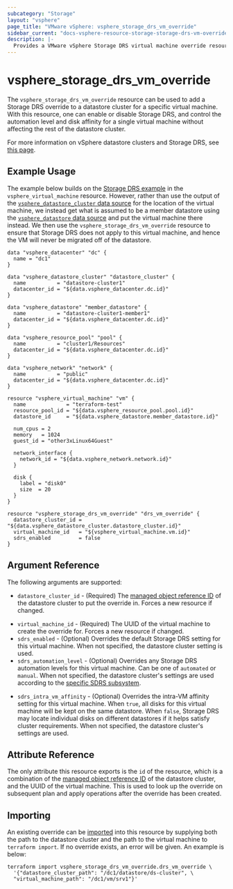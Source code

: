 ```yaml
---
subcategory: "Storage"
layout: "vsphere"
page_title: "VMware vSphere: vsphere_storage_drs_vm_override"
sidebar_current: "docs-vsphere-resource-storage-storage-drs-vm-override"
description: |-
  Provides a VMware vSphere Storage DRS virtual machine override resource. This can be used to override Storage DRS settings in a datastore cluster.
---
```


# vsphere\_storage\_drs\_vm\_override

The `vsphere_storage_drs_vm_override` resource can be used to add a Storage DRS
override to a datastore cluster for a specific virtual machine. With this
resource, one can enable or disable Storage DRS, and control the automation
level and disk affinity for a single virtual machine without affecting the rest
of the datastore cluster.

For more information on vSphere datastore clusters and Storage DRS, see [this
page][ref-vsphere-datastore-clusters].

[ref-vsphere-datastore-clusters]: https://docs.vmware.com/en/VMware-vSphere/8.0/vsphere-resource-management/GUID-598DF695-107E-406B-9C95-0AF961FC227A.html

## Example Usage

The example below builds on the [Storage DRS
example][tf-vsphere-vm-storage-drs-example] in the `vsphere_virtual_machine`
resource. However, rather than use the output of the
[`vsphere_datastore_cluster` data
source][tf-vsphere-datastore-cluster-data-source] for the location of the
virtual machine, we instead get what is assumed to be a member datastore using
the [`vsphere_datastore` data source][tf-vsphere-datastore-data-source] and put
the virtual machine there instead. We then use the
`vsphere_storage_drs_vm_override` resource to ensure that Storage DRS does not
apply to this virtual machine, and hence the VM will never be migrated off of
the datastore.

[tf-vsphere-vm-storage-drs-example]: /docs/providers/vsphere/r/virtual_machine.html#using-storage-drs
[tf-vsphere-datastore-cluster-data-source]: /docs/providers/vsphere/d/datastore_cluster.html
[tf-vsphere-datastore-data-source]: /docs/providers/vsphere/d/datastore.html

```hcl
data "vsphere_datacenter" "dc" {
  name = "dc1"
}

data "vsphere_datastore_cluster" "datastore_cluster" {
  name          = "datastore-cluster1"
  datacenter_id = "${data.vsphere_datacenter.dc.id}"
}

data "vsphere_datastore" "member_datastore" {
  name          = "datastore-cluster1-member1"
  datacenter_id = "${data.vsphere_datacenter.dc.id}"
}

data "vsphere_resource_pool" "pool" {
  name          = "cluster1/Resources"
  datacenter_id = "${data.vsphere_datacenter.dc.id}"
}

data "vsphere_network" "network" {
  name          = "public"
  datacenter_id = "${data.vsphere_datacenter.dc.id}"
}

resource "vsphere_virtual_machine" "vm" {
  name             = "terraform-test"
  resource_pool_id = "${data.vsphere_resource_pool.pool.id}"
  datastore_id     = "${data.vsphere_datastore.member_datastore.id}"

  num_cpus = 2
  memory   = 1024
  guest_id = "other3xLinux64Guest"

  network_interface {
    network_id = "${data.vsphere_network.network.id}"
  }

  disk {
    label = "disk0"
    size  = 20
  }
}

resource "vsphere_storage_drs_vm_override" "drs_vm_override" {
  datastore_cluster_id = "${data.vsphere_datastore_cluster.datastore_cluster.id}"
  virtual_machine_id   = "${vsphere_virtual_machine.vm.id}"
  sdrs_enabled         = false
}
```

## Argument Reference

The following arguments are supported:

* `datastore_cluster_id` - (Required) The [managed object reference
  ID][docs-about-morefs] of the datastore cluster to put the override in.
  Forces a new resource if changed.

[docs-about-morefs]: /docs/providers/vsphere/index.html#use-of-managed-object-references-by-the-vsphere-provider

* `virtual_machine_id` - (Required) The UUID of the virtual machine to create
  the override for.  Forces a new resource if changed.
* `sdrs_enabled` - (Optional) Overrides the default Storage DRS setting for
  this virtual machine. When not specified, the datastore cluster setting is
  used.
* `sdrs_automation_level` - (Optional) Overrides any Storage DRS automation
  levels for this virtual machine. Can be one of `automated` or `manual`. When
  not specified, the datastore cluster's settings are used according to the
  [specific SDRS subsystem][tf-vsphere-datastore-cluster-sdrs-levels].

[tf-vsphere-datastore-cluster-sdrs-levels]: /docs/providers/vsphere/r/datastore_cluster.html#storage-drs-automation-options

* `sdrs_intra_vm_affinity` - (Optional) Overrides the intra-VM affinity setting
  for this virtual machine. When `true`, all disks for this virtual machine
  will be kept on the same datastore. When `false`, Storage DRS may locate
  individual disks on different datastores if it helps satisfy cluster
  requirements. When not specified, the datastore cluster's settings are used.

## Attribute Reference

The only attribute this resource exports is the `id` of the resource, which is
a combination of the [managed object reference ID][docs-about-morefs] of the
datastore cluster, and the UUID of the virtual machine. This is used to look up
the override on subsequent plan and apply operations after the override has
been created.

## Importing

An existing override can be [imported][docs-import] into this resource by
supplying both the path to the datastore cluster and the path to the virtual
machine to `terraform import`. If no override exists, an error will be given.
An example is below:

[docs-import]: https://www.terraform.io/docs/import/index.html

```
terraform import vsphere_storage_drs_vm_override.drs_vm_override \
  '{"datastore_cluster_path": "/dc1/datastore/ds-cluster", \
  "virtual_machine_path": "/dc1/vm/srv1"}'
```

